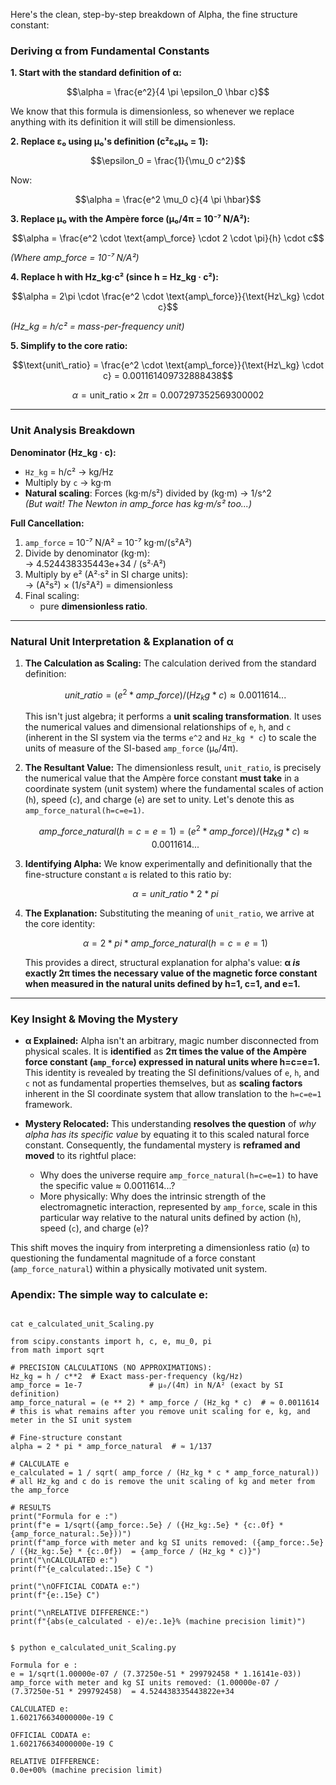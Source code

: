 Here's the clean, step-by-step breakdown of Alpha, the fine structure constant:

### Deriving α from Fundamental Constants

**1. Start with the standard definition of α:**
```math
\alpha = \frac{e^2}{4 \pi \epsilon_0 \hbar c}
```

We know that this formula is dimensionless, so whenever we replace anything with its definition it will still be dimensionless.

**2. Replace ε₀ using μ₀'s definition (c²ε₀μ₀ = 1):**
```math
\epsilon_0 = \frac{1}{\mu_0 c^2}
```
Now:
```math
\alpha = \frac{e^2 \mu_0 c}{4 \pi \hbar}
```

**3. Replace μ₀ with the Ampère force (μ₀/4π = 10⁻⁷ N/A²):**
```math
\alpha = \frac{e^2 \cdot \text{amp\_force} \cdot 2 \cdot \pi}{h} \cdot c
```
*(Where amp_force = 10⁻⁷ N/A²)*

**4. Replace h with Hz_kg·c² (since h = Hz_kg · c²):**
```math
\alpha = 2\pi \cdot \frac{e^2 \cdot \text{amp\_force}}{\text{Hz\_kg} \cdot c}
```
*(Hz_kg = h/c² = mass-per-frequency unit)*

**5. Simplify to the core ratio:**
```math
\text{unit\_ratio} = \frac{e^2 \cdot \text{amp\_force}}{\text{Hz\_kg} \cdot c} = 0.001161409732888438
```
```math
\alpha = \text{unit\_ratio} \times 2\pi = 0.007297352569300002
```

---

### Unit Analysis Breakdown

**Denominator (Hz_kg · c):**
- `Hz_kg` = h/c² → kg/Hz  
- Multiply by `c` → kg·m  
- **Natural scaling**: Forces (kg·m/s²) divided by (kg·m) → 1/s^2  
  *(But wait! The Newton in amp_force has kg·m/s² too...)*

**Full Cancellation:**
1. `amp_force` = 10⁻⁷ N/A² = 10⁻⁷ kg·m/(s²A²)  
2. Divide by denominator (kg·m):  
   → 4.524438335443e+34 / (s²·A²)  
3. Multiply by e² (A²·s² in SI charge units):  
   → (A²s²) × (1/s²A²) =  dimensionless 
4. Final scaling:  
   - pure **dimensionless ratio**.


---

### Natural Unit Interpretation & Explanation of α

1.  **The Calculation as Scaling:** The calculation derived from the standard definition:
    ```math
    unit\_ratio = (e^2 * amp\_force) / (Hz_kg * c) ≈ 0.0011614...
    ```
    This isn't just algebra; it performs a **unit scaling transformation**. It uses the numerical values and dimensional relationships of `e`, `h`, and `c` (inherent in the SI system via the terms `e^2` and `Hz_kg * c`) to scale the units of measure of the SI-based `amp_force` (μ₀/4π).

2.  **The Resultant Value:** The dimensionless result, `unit_ratio`, is precisely the numerical value that the Ampère force constant **must take** in a coordinate system (unit system) where the fundamental scales of action (`h`), speed (`c`), and charge (`e`) are set to unity. Let's denote this as `amp_force_natural(h=c=e=1)`.
    ```math
    amp\_force\_natural(h=c=e=1) = (e^2 * amp\_force) / (Hz_kg * c) ≈ 0.0011614...
    ```

3.  **Identifying Alpha:** We know experimentally and definitionally that the fine-structure constant `α` is related to this ratio by:
    ```math
    α = unit\_ratio * 2 * pi
    ```

4.  **The Explanation:** Substituting the meaning of `unit_ratio`, we arrive at the core identity:
    ```math
    α = 2 * pi * amp\_force\_natural(h=c=e=1)
    ```

    This provides a direct, structural explanation for alpha's value: **α *is* exactly 2π times the necessary value of the magnetic force constant when measured in the natural units defined by h=1, c=1, and e=1.**

---

### Key Insight & Moving the Mystery

*   **α Explained:** Alpha isn't an arbitrary, magic number disconnected from physical scales. It is **identified** as **2π times the value of the Ampère force constant (`amp_force`) expressed in natural units where h=c=e=1.** This identity is revealed by treating the SI definitions/values of `e`, `h`, and `c` not as fundamental properties themselves, but as **scaling factors** inherent in the SI coordinate system that allow translation to the `h=c=e=1` framework.

*   **Mystery Relocated:** This understanding **resolves the question** of *why alpha has its specific value* by equating it to this scaled natural force constant. Consequently, the fundamental mystery is **reframed and moved** to its rightful place:
    *   Why does the universe require `amp_force_natural(h=c=e=1)` to have the specific value ≈ 0.0011614...?
    *   More physically: Why does the intrinsic strength of the electromagnetic interaction, represented by `amp_force`, scale in this particular way relative to the natural units defined by action (`h`), speed (`c`), and charge (`e`)?

This shift moves the inquiry from interpreting a dimensionless ratio (`α`) to questioning the fundamental magnitude of a force constant (`amp_force_natural`) within a physically motivated unit system.



### Apendix: The simple way to calculate e:

```

cat e_calculated_unit_Scaling.py 

from scipy.constants import h, c, e, mu_0, pi
from math import sqrt

# PRECISION CALCULATIONS (NO APPROXIMATIONS):
Hz_kg = h / c**2  # Exact mass-per-frequency (kg/Hz)
amp_force = 1e-7               # μ₀/(4π) in N/A² (exact by SI definition)
amp_force_natural = (e ** 2) * amp_force / (Hz_kg * c)  # ≈ 0.0011614
# this is what remains after you remove unit scaling for e, kg, and meter in the SI unit system

# Fine-structure constant
alpha = 2 * pi * amp_force_natural  # ≈ 1/137

# CALCULATE e 
e_calculated = 1 / sqrt( amp_force / (Hz_kg * c * amp_force_natural))
# all Hz_kg and c do is remove the unit scaling of kg and meter from the amp_force

# RESULTS
print("Formula for e :")
print(f"e = 1/sqrt({amp_force:.5e} / ({Hz_kg:.5e} * {c:.0f} * {amp_force_natural:.5e}))")
print(f"amp_force with meter and kg SI units removed: ({amp_force:.5e} / ({Hz_kg:.5e} * {c:.0f})  = {amp_force / (Hz_kg * c)}")
print("\nCALCULATED e:")
print(f"{e_calculated:.15e} C ")

print("\nOFFICIAL CODATA e:")
print(f"{e:.15e} C")

print("\nRELATIVE DIFFERENCE:")
print(f"{abs(e_calculated - e)/e:.1e}% (machine precision limit)")


$ python e_calculated_unit_Scaling.py 

Formula for e :
e = 1/sqrt(1.00000e-07 / (7.37250e-51 * 299792458 * 1.16141e-03))
amp_force with meter and kg SI units removed: (1.00000e-07 / (7.37250e-51 * 299792458)  = 4.524438335443822e+34

CALCULATED e:
1.602176634000000e-19 C 

OFFICIAL CODATA e:
1.602176634000000e-19 C

RELATIVE DIFFERENCE:
0.0e+00% (machine precision limit)

```
